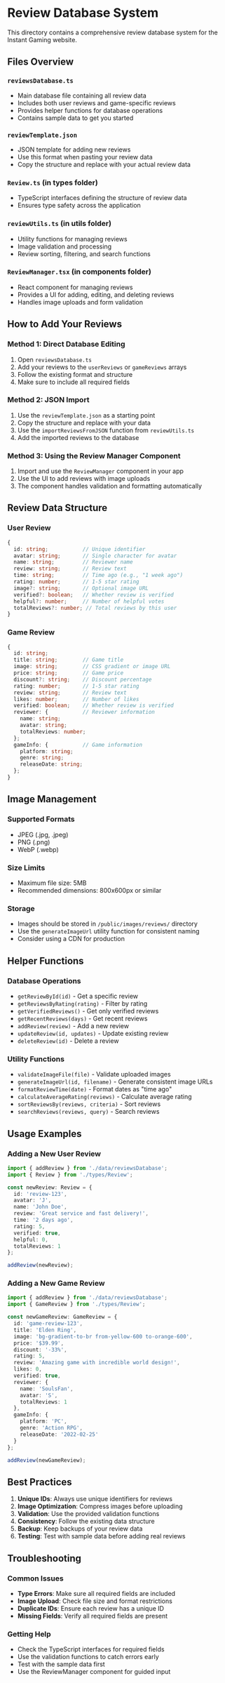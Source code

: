 # Review Database System

This directory contains a comprehensive review database system for the Instant Gaming website.

## Files Overview

### `reviewsDatabase.ts`
- Main database file containing all review data
- Includes both user reviews and game-specific reviews
- Provides helper functions for database operations
- Contains sample data to get you started

### `reviewTemplate.json`
- JSON template for adding new reviews
- Use this format when pasting your review data
- Copy the structure and replace with your actual review data

### `Review.ts` (in types folder)
- TypeScript interfaces defining the structure of review data
- Ensures type safety across the application

### `reviewUtils.ts` (in utils folder)
- Utility functions for managing reviews
- Image validation and processing
- Review sorting, filtering, and search functions

### `ReviewManager.tsx` (in components folder)
- React component for managing reviews
- Provides a UI for adding, editing, and deleting reviews
- Handles image uploads and form validation

## How to Add Your Reviews

### Method 1: Direct Database Editing
1. Open `reviewsDatabase.ts`
2. Add your reviews to the `userReviews` or `gameReviews` arrays
3. Follow the existing format and structure
4. Make sure to include all required fields

### Method 2: JSON Import
1. Use the `reviewTemplate.json` as a starting point
2. Copy the structure and replace with your data
3. Use the `importReviewsFromJSON` function from `reviewUtils.ts`
4. Add the imported reviews to the database

### Method 3: Using the Review Manager Component
1. Import and use the `ReviewManager` component in your app
2. Use the UI to add reviews with image uploads
3. The component handles validation and formatting automatically

## Review Data Structure

### User Review
```typescript
{
  id: string;           // Unique identifier
  avatar: string;       // Single character for avatar
  name: string;         // Reviewer name
  review: string;       // Review text
  time: string;         // Time ago (e.g., "1 week ago")
  rating: number;       // 1-5 star rating
  image?: string;       // Optional image URL
  verified?: boolean;   // Whether review is verified
  helpful?: number;     // Number of helpful votes
  totalReviews?: number; // Total reviews by this user
}
```

### Game Review
```typescript
{
  id: string;
  title: string;        // Game title
  image: string;        // CSS gradient or image URL
  price: string;        // Game price
  discount?: string;    // Discount percentage
  rating: number;       // 1-5 star rating
  review: string;       // Review text
  likes: number;        // Number of likes
  verified: boolean;    // Whether review is verified
  reviewer: {           // Reviewer information
    name: string;
    avatar: string;
    totalReviews: number;
  };
  gameInfo: {           // Game information
    platform: string;
    genre: string;
    releaseDate: string;
  };
}
```

## Image Management

### Supported Formats
- JPEG (.jpg, .jpeg)
- PNG (.png)
- WebP (.webp)

### Size Limits
- Maximum file size: 5MB
- Recommended dimensions: 800x600px or similar

### Storage
- Images should be stored in `/public/images/reviews/` directory
- Use the `generateImageUrl` utility function for consistent naming
- Consider using a CDN for production

## Helper Functions

### Database Operations
- `getReviewById(id)` - Get a specific review
- `getReviewsByRating(rating)` - Filter by rating
- `getVerifiedReviews()` - Get only verified reviews
- `getRecentReviews(days)` - Get recent reviews
- `addReview(review)` - Add a new review
- `updateReview(id, updates)` - Update existing review
- `deleteReview(id)` - Delete a review

### Utility Functions
- `validateImageFile(file)` - Validate uploaded images
- `generateImageUrl(id, filename)` - Generate consistent image URLs
- `formatReviewTime(date)` - Format dates as "time ago"
- `calculateAverageRating(reviews)` - Calculate average rating
- `sortReviewsBy(reviews, criteria)` - Sort reviews
- `searchReviews(reviews, query)` - Search reviews

## Usage Examples

### Adding a New User Review
```typescript
import { addReview } from './data/reviewsDatabase';
import { Review } from './types/Review';

const newReview: Review = {
  id: 'review-123',
  avatar: 'J',
  name: 'John Doe',
  review: 'Great service and fast delivery!',
  time: '2 days ago',
  rating: 5,
  verified: true,
  helpful: 0,
  totalReviews: 1
};

addReview(newReview);
```

### Adding a New Game Review
```typescript
import { addReview } from './data/reviewsDatabase';
import { GameReview } from './types/Review';

const newGameReview: GameReview = {
  id: 'game-review-123',
  title: 'Elden Ring',
  image: 'bg-gradient-to-br from-yellow-600 to-orange-600',
  price: '$39.99',
  discount: '-33%',
  rating: 5,
  review: 'Amazing game with incredible world design!',
  likes: 0,
  verified: true,
  reviewer: {
    name: 'SoulsFan',
    avatar: 'S',
    totalReviews: 1
  },
  gameInfo: {
    platform: 'PC',
    genre: 'Action RPG',
    releaseDate: '2022-02-25'
  }
};

addReview(newGameReview);
```

## Best Practices

1. **Unique IDs**: Always use unique identifiers for reviews
2. **Image Optimization**: Compress images before uploading
3. **Validation**: Use the provided validation functions
4. **Consistency**: Follow the existing data structure
5. **Backup**: Keep backups of your review data
6. **Testing**: Test with sample data before adding real reviews

## Troubleshooting

### Common Issues
- **Type Errors**: Make sure all required fields are included
- **Image Upload**: Check file size and format restrictions
- **Duplicate IDs**: Ensure each review has a unique ID
- **Missing Fields**: Verify all required fields are present

### Getting Help
- Check the TypeScript interfaces for required fields
- Use the validation functions to catch errors early
- Test with the sample data first
- Use the ReviewManager component for guided input
